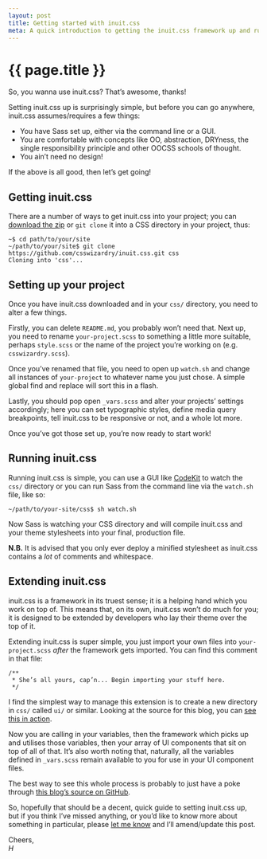 ```yaml
---
layout: post
title: Getting started with inuit.css
meta: A quick introduction to getting the inuit.css framework up and running in your project.
---
```


# {{ page.title }}

So, you wanna use inuit.css? That’s awesome, thanks!

Setting inuit.css up is surprisingly simple, but before you can go anywhere,
inuit.css assumes/requires a few things: 

<ul class="numbered-list">
    <li>You have Sass set up, either via the command line or a GUI.</li>
    <li>You are comfortable with concepts like OO, abstraction, DRYness, the
        single responsibility principle and other OOCSS schools of thought.</li>
    <li>You ain’t need no design!</li>
</ul>

If the above is all good, then let’s get going!

## Getting inuit.css

There are a number of ways to get inuit.css into your project; you can
[download the zip](https://github.com/csswizardry/inuit.css/archive/master.zip)
or `git clone` it into a CSS directory in your project, thus:

    ~$ cd path/to/your/site
    ~/path/to/your/site$ git clone https://github.com/csswizardry/inuit.css.git css
    Cloning into 'css'...

## Setting up your project

Once you have inuit.css downloaded and in your `css/` directory, you need to
alter a few things.

Firstly, you can delete `README.md`, you probably won’t need that. Next up, you
need to rename `your-project.scss` to something a little more suitable, perhaps
`style.scss` or the name of the project you’re working on (e.g. `csswizardry.scss`).

Once you’ve renamed that file, you need to open up `watch.sh` and change all
instances of `your-project` to whatever name you just chose. A simple global
find and replace will sort this in a flash.

Lastly, you should pop open `_vars.scss` and alter your projects’ settings
accordingly; here you can set typographic styles, define media query breakpoints,
tell inuit.css to be responsive or not, and a whole lot more.

Once you’ve got those set up, you’re now ready to start work!

## Running inuit.css

Running inuit.css is simple, you can use a GUI like
[CodeKit](http://incident57.com/codekit/) to watch the `css/` directory or you
can run Sass from the command line via the `watch.sh` file, like so:

    ~/path/to/your-site/css$ sh watch.sh

Now Sass is watching your CSS directory and will compile inuit.css and your
theme stylesheets into your final, production file.

**N.B.** It is advised that you only ever deploy a minified stylesheet as
inuit.css contains a _lot_ of comments and whitespace.

## Extending inuit.css

inuit.css is a framework in its truest sense; it is a helping hand which you
work on top of. This means that, on its own, inuit.css won’t do much for you; it
is designed to be extended by developers who lay their theme over the top of it.

Extending inuit.css is super simple, you just import your own files into `your-project.scss`
_after_ the framework gets imported. You can find this comment in that file:

    /**
     * She’s all yours, cap’n... Begin importing your stuff here.
     */

I find the simplest way to manage this extension is to create a new directory in
`css/` called `ui/` or similar. Looking at the source for this blog, you can
[see this in action](https://github.com/csswizardry/inuit.css/blob/gh-pages/css/inuit.scss#L21-L31).

Now you are calling in your variables, then the framework which picks up and
utilises those variables, then your array of UI components that sit on top of
all of that. It’s also worth noting that, naturally, all the variables defined
in `_vars.scss` remain available to you for use in your UI component files.

The best way to see this whole process is probably to just have a poke
through [this blog’s source on GitHub](https://github.com/csswizardry/inuit.css/tree/gh-pages).

So, hopefully that should be a decent, quick guide to setting inuit.css up, but
if you think I’ve missed anything, or you’d like to know more about something in
particular, please [let me know](http://twitter.com/inuitcss) and I’ll
amend/update this post.

Cheers,  
<i>H</i>
